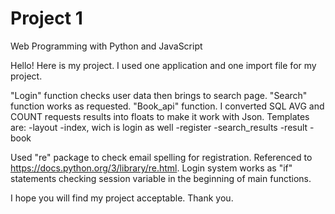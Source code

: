 # Project 1

Web Programming with Python and JavaScript

Hello!
Here is my project.
I used one application and one import file for my project. 

"Login" function checks user data then brings to search page.
"Search" function works as requested.
"Book_api" function. I converted SQL AVG and COUNT requests results into floats to make it work with Json.
Templates are:
-layout
-index, wich is login as well
-register
-search_results
-result
-book

Used "re" package to check email spelling for registration. Referenced to https://docs.python.org/3/library/re.html.
Login system works as "if" statements checking session variable in the beginning of main functions.

I hope you will find my project acceptable.
Thank you.
